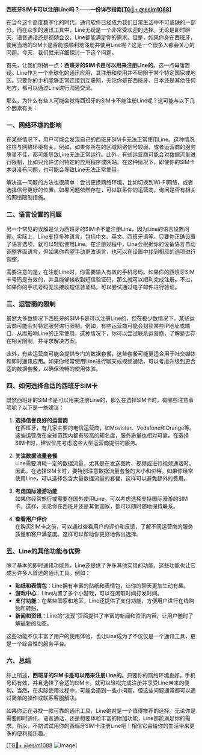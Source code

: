 **西班牙SIM卡可以注册Line吗？——一份详尽指南[[TG💪+ @esim1088](https://t.me/s/esim1088)]**

在当今这个高度数字化的时代，通讯软件已经成为我们日常生活中不可或缺的一部分。而在众多的通讯工具中，Line无疑是一个非常受欢迎的选择。无论是即时聊天、语音通话还是视频会议，Line都能满足你的需求。但是，如果你身在西班牙，使用当地的SIM卡是否能够顺利地注册并使用Line呢？这是一个很多人都会关心的问题。今天，我们就来详细探讨一下这个问题。

首先，让我们明确一点：**西班牙的SIM卡是可以用来注册Line的**。这一点毋庸置疑。Line作为一个全球化的通讯应用，其注册和使用并不局限于某个特定国家或地区。只要你的手机能够正常连接到互联网，无论你是在西班牙、日本还是其他任何地方，都可以通过Line进行沟通交流。

那么，为什么有些人可能会觉得西班牙的SIM卡不能注册Line呢？这可能与以下几个因素有关：

### **一、网络环境的影响**

在某些情况下，用户可能会发现自己的西班牙SIM卡无法正常使用Line。这种情况往往与网络环境有关。例如，如果你所在的区域网络信号较弱，或者运营商的服务质量不佳，都可能导致Line无法正常运行。此外，有些运营商可能会对数据流量进行限制，比如只允许访问特定的应用程序或网站。在这种情况下，即使你的SIM卡本身没有问题，也可能会导致Line无法正常使用。

解决这一问题的方法也很简单：尝试更换网络环境，比如切换到Wi-Fi网络，或者选择信号更好的位置。如果问题依然存在，可以联系你的运营商，询问是否有相关的网络限制措施。

### **二、语言设置的问题**

另一个常见的误解是认为西班牙的SIM卡不能注册Line，因为Line的语言设置问题。实际上，Line支持多种语言，包括中文、英文、西班牙语等。只要你正确设置了语言选项，就可以轻松使用Line。在注册过程中，Line会根据你的设备语言自动调整界面语言，但如果你希望手动更改语言，也可以在设置中找到相应的选项进行调整。

需要注意的是，在注册Line时，你需要输入有效的手机号码。如果你的西班牙SIM卡号码是有效的，并且能够接收到短信验证码，那么就可以顺利完成注册。不过，如果你的手机号码无法接收短信验证码，可以尝试通过电子邮件进行验证。

### **三、运营商的限制**

虽然大多数情况下西班牙的SIM卡是可以注册Line的，但在极少数情况下，某些运营商可能会对特定服务进行限制。例如，有些运营商可能会封锁某些IP地址或端口，从而影响Line的正常使用。这种情况下，你可以尝试联系运营商，了解是否存在相关限制，并寻求解决方案。

此外，有些运营商可能会提供专门的数据套餐，这些套餐可能更适合用于社交媒体和即时通讯应用。如果你经常使用Line进行聊天或视频通话，可以考虑升级到更合适的数据套餐，以确保流畅的使用体验。

### **四、如何选择合适的西班牙SIM卡**

既然西班牙的SIM卡是可以用来注册Line的，那么在选择SIM卡时，有哪些注意事项呢？以下是一些建议：

1. **选择信誉良好的运营商**  
   在西班牙，有几家主要的电信运营商，如Movistar、Vodafone和Orange等。这些运营商在全球范围内都有较高的知名度，服务质量也相对可靠。在选择SIM卡时，建议优先考虑这些大型运营商提供的服务。

2. **关注数据流量套餐**  
   Line需要消耗一定的数据流量，尤其是在发送图片、视频或进行视频通话时。因此，在选择SIM卡时，要特别注意数据流量套餐的大小和价格。如果你经常使用Line，可以选择包含大量数据流量的套餐，这样可以避免额外的费用。

3. **考虑国际漫游功能**  
   如果你经常旅行或需要在国外使用Line，可以考虑选择支持国际漫游的SIM卡。这样，无论你在西班牙还是其他国家，都可以随时随地保持联系。

4. **查看用户评价**  
   在购买SIM卡之前，可以通过查看用户的评价和反馈，了解不同运营商的服务质量和客户满意度。这样可以帮助你更好地做出选择。

### **五、Line的其他功能与优势**

除了基本的即时通讯功能外，Line还提供了许多其他实用的功能，这些功能也让它成为许多人首选的通讯工具。例如：

- **贴纸和表情包**：Line拥有丰富的贴纸和表情包，让你的聊天更加生动有趣。
- **游戏中心**：Line内置了多个小游戏，可以在闲暇时间打发时间。
- **支付功能**：在某些国家和地区，Line还提供了支付功能，方便用户进行在线购物和转账。
- **新闻和资讯**：Line的“发现”页面提供了丰富的新闻和资讯内容，让用户随时了解最新的动态。

这些功能不仅丰富了用户的使用体验，也让Line成为了不仅仅是一个通讯工具，更是一个综合性的服务平台。

### **六、总结**

综上所述，**西班牙的SIM卡是可以用来注册Line的**。只要你的网络环境良好，手机号码有效，并且选择了合适的SIM卡，就可以轻松完成注册并享受Line带来的便利。当然，在实际使用过程中，可能会遇到一些小问题，但这些问题通常都可以通过简单的操作或联系客服解决。

如果你正在寻找一款可靠的通讯工具，Line绝对是一个值得推荐的选择。无论你是需要即时通讯、语音通话，还是想要体验丰富的附加功能，Line都能满足你的需求。所以，不妨试试用你的西班牙SIM卡注册Line吧！相信它会给你的生活带来更多的便利和乐趣。

[[TG💪+ @esim1088](https://t.me/s/esim1088) ![Image](https://i.postimg.cc/4NQfJmqS/Snipaste-2025-05-13-00-14-12.png)]